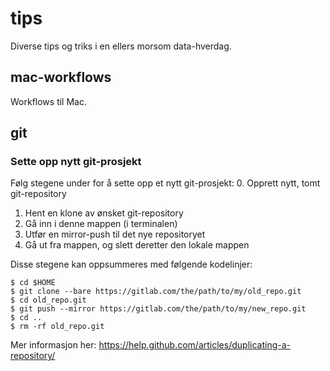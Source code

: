 # tips
Diverse tips og triks i en ellers morsom data-hverdag.

## mac-workflows
Workflows til Mac.

## git

### Sette opp nytt git-prosjekt
Følg stegene under for å sette opp et nytt git-prosjekt:
0. Opprett nytt, tomt git-repository
1. Hent en klone av ønsket git-repository
2. Gå inn i denne mappen (i terminalen)
3. Utfør en mirror-push til det nye repositoryet
4. Gå ut fra mappen, og slett deretter den lokale mappen

Disse stegene kan oppsummeres med følgende kodelinjer:
```
$ cd $HOME
$ git clone --bare https://gitlab.com/the/path/to/my/old_repo.git
$ cd old_repo.git
$ git push --mirror https://gitlab.com/the/path/to/my/new_repo.git
$ cd ..
$ rm -rf old_repo.git
```

Mer informasjon her: https://help.github.com/articles/duplicating-a-repository/
